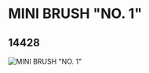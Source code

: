 # MINI BRUSH "NO. 1"
## 14428
![MINI BRUSH "NO. 1"](https://lc-www-live-s.legocdn.com/media/bricks/5/2/6047551.jpg)